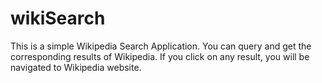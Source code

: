 # wikiSearch
This is a simple Wikipedia Search Application. You can query and get the corresponding results of Wikipedia. If you click on any result, you will be navigated to Wikipedia website.
